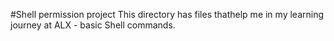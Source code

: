 #Shell permission project
This directory has files thathelp me in my learning journey at ALX - basic Shell commands.
